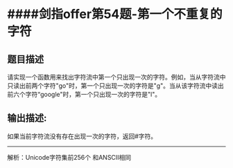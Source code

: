 # ####剑指offer第54题-第一个不重复的字符

## 题目描述

请实现一个函数用来找出字符流中第一个只出现一次的字符。例如，当从字符流中只读出前两个字符"go"时，第一个只出现一次的字符是"g"。当从该字符流中读出前六个字符“google"时，第一个只出现一次的字符是"l"。

## 输出描述:

如果当前字符流没有存在出现一次的字符，返回#字符。

---

解析：Unicode字符集前256个 和ANSCII相同
